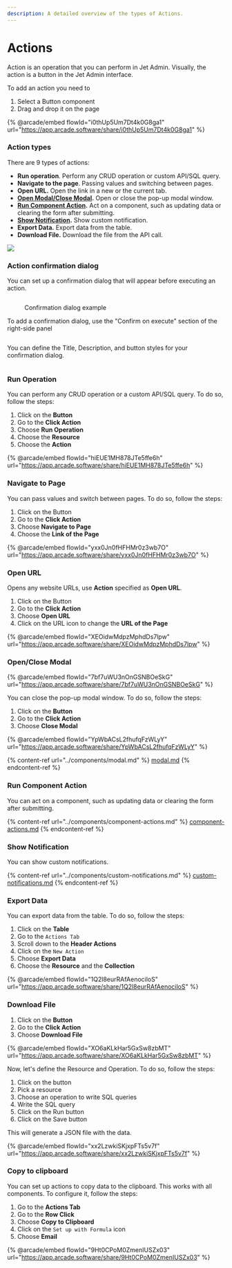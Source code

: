 ```yaml
---
description: A detailed overview of the types of Actions.
---
```


# Actions

Action is an operation that you can perform in Jet Admin. Visually, the action is a button in the Jet Admin interface.

To add an action you need to&#x20;

1. Select a Button component&#x20;
2. Drag and drop it on the page

{% @arcade/embed flowId="i0thUp5Um7Dt4k0G8ga1" url="https://app.arcade.software/share/i0thUp5Um7Dt4k0G8ga1" %}

### Action types

There are 9 types of actions:&#x20;

* **Run operation**. Perform any CRUD operation or custom API/SQL query.&#x20;
* **Navigate to the page**. Passing values and switching between pages.
* **Open URL.** Open the link in a new or the current tab.
* [**Open Modal/Close Modal**](../components/modal.md)**.** Open or close the pop-up modal window.
* [**Run Component Action**](../components/component-actions.md)**.** Act on a component, such as updating data or clearing the form after submitting.
* [**Show Notification**](../components/custom-notifications.md)**.** Show custom notification.
* **Export Data.** Export data from the table.
* **Download File.** Download the file from the API call.

![](<../../.gitbook/assets/image (837).png>)

### Action confirmation dialog

You can set up a confirmation dialog that will appear before executing an action.

<figure><img src="../../.gitbook/assets/image.png" alt=""><figcaption><p>Confirmation dialog example</p></figcaption></figure>

To add a confirmation dialog, use the "Confirm on execute" section of the right-side panel

<figure><img src="../../.gitbook/assets/image (1).png" alt=""><figcaption></figcaption></figure>

You can define the Title, Description, and button styles for your confirmation dialog.

<figure><img src="../../.gitbook/assets/image (2).png" alt=""><figcaption></figcaption></figure>

### Run Operation

You can perform any CRUD operation or a custom API/SQL query. To do so, follow the steps:

1. Click on the **Button**
2. Go to the **Click Action**
3. Choose **Run Operation**
4. Choose the **Resource**
5. Choose the **Action**

{% @arcade/embed flowId="hiEUE1MH878JTe5ffe6h" url="https://app.arcade.software/share/hiEUE1MH878JTe5ffe6h" %}

### Navigate to Page

You can pass values and switch between pages. To do so, follow the steps:

1. Click on the Button
2. Go to the **Click Action**
3. Choose **Navigate to Page**
4. Choose the **Link of the Page**

{% @arcade/embed flowId="yxx0Jn0fHFHMr0z3wb7O" url="https://app.arcade.software/share/yxx0Jn0fHFHMr0z3wb7O" %}

### Open URL

Opens any website URLs, use **Action** specified as **Open URL**.

1. Click on the Button
2. Go to the **Click Action**
3. Choose **Open URL**
4. Click on the URL icon to change the **URL of the Page**

{% @arcade/embed flowId="XEOidwMdpzMphdDs7lpw" url="https://app.arcade.software/share/XEOidwMdpzMphdDs7lpw" %}

### Open/Close Modal

{% @arcade/embed flowId="7bf7uWU3nOnGSNBOeSkG" url="https://app.arcade.software/share/7bf7uWU3nOnGSNBOeSkG" %}

You can close the pop-up modal window. To do so, follow the steps:

1. Click on the **Button**
2. Go to the **Click Action**
3. Choose **Close Modal**

{% @arcade/embed flowId="YpWbACsL2fhufqFzWLyY" url="https://app.arcade.software/share/YpWbACsL2fhufqFzWLyY" %}

{% content-ref url="../components/modal.md" %}
[modal.md](../components/modal.md)
{% endcontent-ref %}

### Run Component Action

You can act on a component, such as updating data or clearing the form after submitting.

{% content-ref url="../components/component-actions.md" %}
[component-actions.md](../components/component-actions.md)
{% endcontent-ref %}

### Show Notification

You can show custom notifications.

{% content-ref url="../components/custom-notifications.md" %}
[custom-notifications.md](../components/custom-notifications.md)
{% endcontent-ref %}

### Export Data

You can export data from the table. To do so, follow the steps:

1. Click on the **Table**
2. Go to the `Actions Tab`
3. Scroll down to the **Header Actions**
4. Click on the `New Action`
5. Choose **Export Data**
6. Choose the **Resource** and the **Collection**

{% @arcade/embed flowId="1Q2l8eurRAfAenociloS" url="https://app.arcade.software/share/1Q2l8eurRAfAenociloS" %}

### Download File

1. Click on the **Button**
2. Go to the **Click Action**
3. Choose **Download File**

{% @arcade/embed flowId="XO6aKLkHar5GxSw8zbMT" url="https://app.arcade.software/share/XO6aKLkHar5GxSw8zbMT" %}

Now, let's define the Resource and Operation. To do so, follow the steps:

1. Click on the button
2. Pick a resource&#x20;
3. Choose an operation to write SQL queries
4. Write the SQL query
5. Click on the Run button
6. Click on the Save button

This will generate a JSON file with the data.

{% @arcade/embed flowId="xx2LzwkiSKjxpFTs5v7f" url="https://app.arcade.software/share/xx2LzwkiSKjxpFTs5v7f" %}

### Copy to clipboard

You can set up actions to copy data to the clipboard. This works with all components. To configure it, follow the steps:

1. Go to the **Actions Tab**
2. Go to the **Row Click**
3. Choose **Copy to Clipboard**&#x20;
4. Click on the `Set up with Formula` icon
5. Choose **Email**

{% @arcade/embed flowId="9Ht0CPoM0ZmenIUSZx03" url="https://app.arcade.software/share/9Ht0CPoM0ZmenIUSZx03" %}

